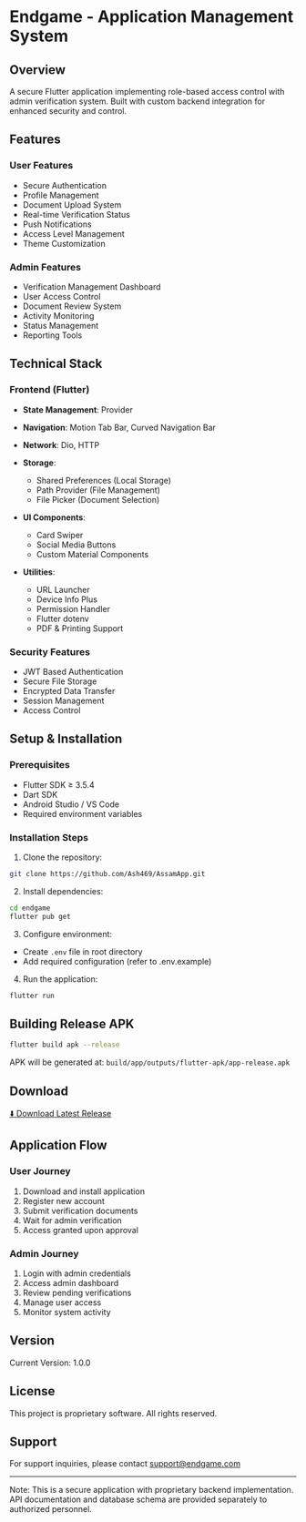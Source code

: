 # Endgame - Application Management System

## Overview
A secure Flutter application implementing role-based access control with admin verification system. Built with custom backend integration for enhanced security and control.

## Features

### User Features
- Secure Authentication
- Profile Management
- Document Upload System
- Real-time Verification Status
- Push Notifications
- Access Level Management
- Theme Customization

### Admin Features
- Verification Management Dashboard
- User Access Control
- Document Review System
- Activity Monitoring
- Status Management
- Reporting Tools

## Technical Stack

### Frontend (Flutter)
- **State Management**: Provider
- **Navigation**: Motion Tab Bar, Curved Navigation Bar
- **Network**: Dio, HTTP
- **Storage**: 
  - Shared Preferences (Local Storage)
  - Path Provider (File Management)
  - File Picker (Document Selection)
  
- **UI Components**:
  - Card Swiper
  - Social Media Buttons
  - Custom Material Components
  
- **Utilities**:
  - URL Launcher
  - Device Info Plus
  - Permission Handler
  - Flutter dotenv
  - PDF & Printing Support

### Security Features
- JWT Based Authentication
- Secure File Storage
- Encrypted Data Transfer
- Session Management
- Access Control

## Setup & Installation

### Prerequisites
- Flutter SDK ≥ 3.5.4
- Dart SDK
- Android Studio / VS Code
- Required environment variables

### Installation Steps

1. Clone the repository:
```bash
git clone https://github.com/Ash469/AssamApp.git
```

2. Install dependencies:
```bash
cd endgame
flutter pub get
```

3. Configure environment:
- Create `.env` file in root directory
- Add required configuration (refer to .env.example)

4. Run the application:
```bash
flutter run
```

## Building Release APK

```bash
flutter build apk --release
```
APK will be generated at: `build/app/outputs/flutter-apk/app-release.apk`

## Download

[⬇️ Download Latest Release](https://github.com/Ash469/AssamApp/releases/download/v0/endgame.apk)

## Application Flow

### User Journey
1. Download and install application
2. Register new account
3. Submit verification documents
4. Wait for admin verification
5. Access granted upon approval

### Admin Journey
1. Login with admin credentials
2. Access admin dashboard
3. Review pending verifications
4. Manage user access
5. Monitor system activity

## Version
Current Version: 1.0.0

## License
This project is proprietary software. All rights reserved.

## Support
For support inquiries, please contact support@endgame.com

---
Note: This is a secure application with proprietary backend implementation. API documentation and database schema are provided separately to authorized personnel.
